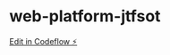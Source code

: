 # web-platform-jtfsot

[Edit in Codeflow ⚡️](https://stackblitz.com/~/github.com/gitkarolek/web-platform-jtfsot)